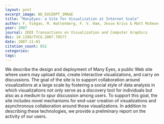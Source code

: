 ```yaml
---
layout: post
excerpt_image: NO_EXCERPT_IMAGE
title: "ManyEyes: a Site for Visualization at Internet Scale"
author: F. Viégas, M. Wattenberg, F. V. Ham, Jesse Kriss & Matt McKeon
year: 2007
journal: IEEE Transactions on Visualization and Computer Graphics
doi: 10.1109/TVCG.2007.70577
date: 2007-11-01
citation_count: 852
categories:
tags:
---
```

We describe the design and deployment of Many Eyes, a public Web site where users may upload data, create interactive visualizations, and carry on discussions. The goal of the site is to support collaboration around visualizations at a large scale by fostering a social style of data analysis in which visualizations not only serve as a discovery tool for individuals but also as a medium to spur discussion among users. To support this goal, the site includes novel mechanisms for end-user creation of visualizations and asynchronous collaboration around those visualizations. In addition to describing these technologies, we provide a preliminary report on the activity of our users.
